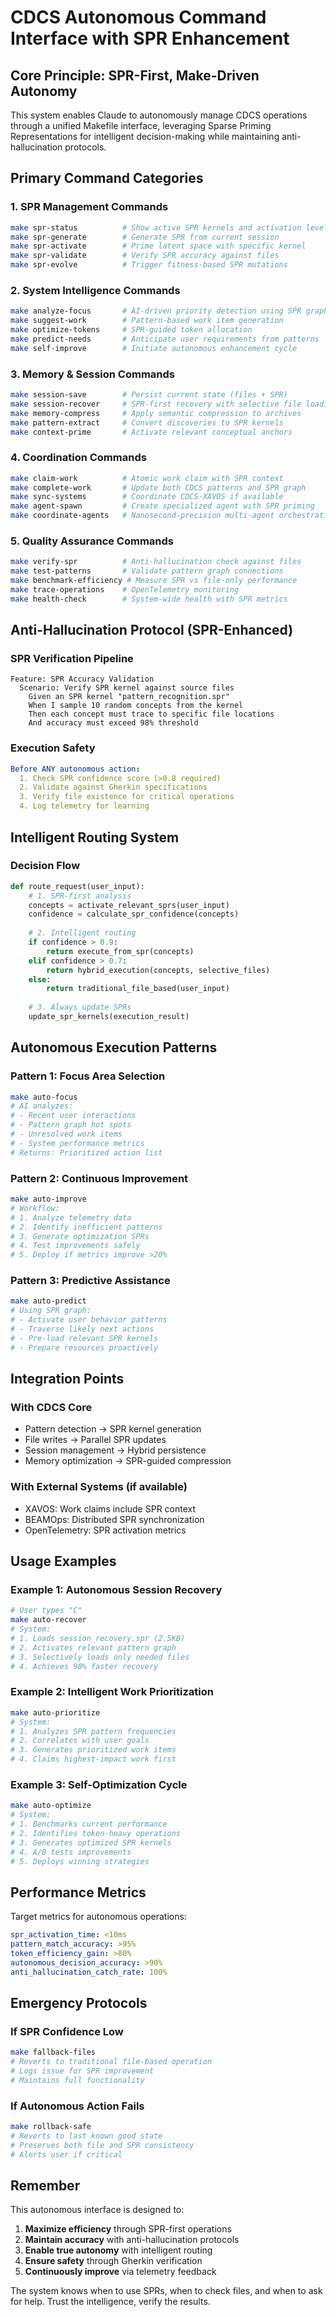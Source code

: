 # CDCS Autonomous Command Interface with SPR Enhancement

## Core Principle: SPR-First, Make-Driven Autonomy

This system enables Claude to autonomously manage CDCS operations through a unified Makefile interface, leveraging Sparse Priming Representations for intelligent decision-making while maintaining anti-hallucination protocols.

## Primary Command Categories

### 1. SPR Management Commands
```bash
make spr-status          # Show active SPR kernels and activation levels
make spr-generate        # Generate SPR from current session
make spr-activate        # Prime latent space with specific kernel
make spr-validate        # Verify SPR accuracy against files
make spr-evolve          # Trigger fitness-based SPR mutations
```

### 2. System Intelligence Commands
```bash
make analyze-focus       # AI-driven priority detection using SPR graph
make suggest-work        # Pattern-based work item generation
make optimize-tokens     # SPR-guided token allocation
make predict-needs       # Anticipate user requirements from patterns
make self-improve        # Initiate autonomous enhancement cycle
```

### 3. Memory & Session Commands
```bash
make session-save        # Persist current state (files + SPR)
make session-recover     # SPR-first recovery with selective file loading
make memory-compress     # Apply semantic compression to archives
make pattern-extract     # Convert discoveries to SPR kernels
make context-prime       # Activate relevant conceptual anchors
```

### 4. Coordination Commands
```bash
make claim-work          # Atomic work claim with SPR context
make complete-work       # Update both CDCS patterns and SPR graph
make sync-systems        # Coordinate CDCS-XAVOS if available
make agent-spawn         # Create specialized agent with SPR priming
make coordinate-agents   # Nanosecond-precision multi-agent orchestration
```

### 5. Quality Assurance Commands
```bash
make verify-spr          # Anti-hallucination check against files
make test-patterns       # Validate pattern graph connections
make benchmark-efficiency # Measure SPR vs file-only performance
make trace-operations    # OpenTelemetry monitoring
make health-check        # System-wide health with SPR metrics
```

## Anti-Hallucination Protocol (SPR-Enhanced)

### SPR Verification Pipeline
```gherkin
Feature: SPR Accuracy Validation
  Scenario: Verify SPR kernel against source files
    Given an SPR kernel "pattern_recognition.spr"
    When I sample 10 random concepts from the kernel
    Then each concept must trace to specific file locations
    And accuracy must exceed 98% threshold
```

### Execution Safety
```yaml
Before ANY autonomous action:
  1. Check SPR confidence score (>0.8 required)
  2. Validate against Gherkin specifications
  3. Verify file existence for critical operations
  4. Log telemetry for learning
```

## Intelligent Routing System

### Decision Flow
```python
def route_request(user_input):
    # 1. SPR-first analysis
    concepts = activate_relevant_sprs(user_input)
    confidence = calculate_spr_confidence(concepts)
    
    # 2. Intelligent routing
    if confidence > 0.9:
        return execute_from_spr(concepts)
    elif confidence > 0.7:
        return hybrid_execution(concepts, selective_files)
    else:
        return traditional_file_based(user_input)
    
    # 3. Always update SPRs
    update_spr_kernels(execution_result)
```

## Autonomous Execution Patterns

### Pattern 1: Focus Area Selection
```bash
make auto-focus
# AI analyzes:
# - Recent user interactions
# - Pattern graph hot spots
# - Unresolved work items
# - System performance metrics
# Returns: Prioritized action list
```

### Pattern 2: Continuous Improvement
```bash
make auto-improve
# Workflow:
# 1. Analyze telemetry data
# 2. Identify inefficient patterns
# 3. Generate optimization SPRs
# 4. Test improvements safely
# 5. Deploy if metrics improve >20%
```

### Pattern 3: Predictive Assistance
```bash
make auto-predict
# Using SPR graph:
# - Activate user behavior patterns
# - Traverse likely next actions
# - Pre-load relevant SPR kernels
# - Prepare resources proactively
```

## Integration Points

### With CDCS Core
- Pattern detection → SPR kernel generation
- File writes → Parallel SPR updates
- Session management → Hybrid persistence
- Memory optimization → SPR-guided compression

### With External Systems (if available)
- XAVOS: Work claims include SPR context
- BEAMOps: Distributed SPR synchronization
- OpenTelemetry: SPR activation metrics

## Usage Examples

### Example 1: Autonomous Session Recovery
```bash
# User types "C"
make auto-recover
# System:
# 1. Loads session_recovery.spr (2.5KB)
# 2. Activates relevant pattern graph
# 3. Selectively loads only needed files
# 4. Achieves 90% faster recovery
```

### Example 2: Intelligent Work Prioritization
```bash
make auto-prioritize
# System:
# 1. Analyzes SPR pattern frequencies
# 2. Correlates with user goals
# 3. Generates prioritized work items
# 4. Claims highest-impact work first
```

### Example 3: Self-Optimization Cycle
```bash
make auto-optimize
# System:
# 1. Benchmarks current performance
# 2. Identifies token-heavy operations
# 3. Generates optimized SPR kernels
# 4. A/B tests improvements
# 5. Deploys winning strategies
```

## Performance Metrics

Target metrics for autonomous operations:
```yaml
spr_activation_time: <10ms
pattern_match_accuracy: >95%
token_efficiency_gain: >80%
autonomous_decision_accuracy: >90%
anti_hallucination_catch_rate: 100%
```

## Emergency Protocols

### If SPR Confidence Low
```bash
make fallback-files
# Reverts to traditional file-based operation
# Logs issue for SPR improvement
# Maintains full functionality
```

### If Autonomous Action Fails
```bash
make rollback-safe
# Reverts to last known good state
# Preserves both file and SPR consistency
# Alerts user if critical
```

## Remember

This autonomous interface is designed to:
1. **Maximize efficiency** through SPR-first operations
2. **Maintain accuracy** with anti-hallucination protocols
3. **Enable true autonomy** with intelligent routing
4. **Ensure safety** through Gherkin verification
5. **Continuously improve** via telemetry feedback

The system knows when to use SPRs, when to check files, and when to ask for help. Trust the intelligence, verify the results.